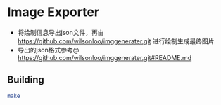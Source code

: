 # Image Exporter
* 将绘制信息导出json文件，再由 https://github.com/wilsonloo/imggenerater.git 进行绘制生成最终图片
* 导出的json格式参考@ https://github.com/wilsonloo/imggenerater.git#README.md
## Building
```sh
make
```
